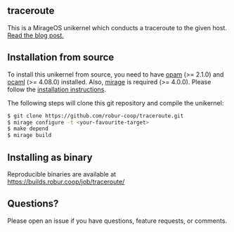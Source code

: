 ## traceroute

This is a MirageOS unikernel which conducts a traceroute to the given host.
[Read the blog post.](https://hannes.nqsb.io/Posts/Traceroute)

## Installation from source

To install this unikernel from source, you need to have
[opam](https://opam.ocaml.org) (>= 2.1.0) and
[ocaml](https://ocaml.org) (>= 4.08.0) installed. Also,
[mirage](https://mirageos.org) is required (>= 4.0.0). Please follow the
[installation instructions](https://mirageos.org/wiki/install).

The following steps will clone this git repository and compile the unikernel:

```bash
$ git clone https://github.com/robur-coop/traceroute.git
$ mirage configure -t <your-favourite-target>
$ make depend
$ mirage build
```

## Installing as binary

Reproducible binaries are available at https://builds.robur.coop/job/traceroute/

## Questions?

Please open an issue if you have questions, feature requests, or comments.
